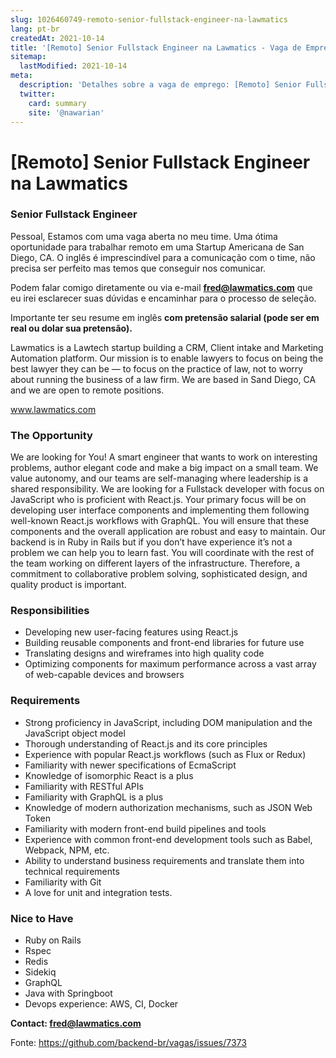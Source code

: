 ```yaml
---
slug: 1026460749-remoto-senior-fullstack-engineer-na-lawmatics
lang: pt-br
createdAt: 2021-10-14
title: '[Remoto] Senior Fullstack Engineer na Lawmatics - Vaga de Emprego'
sitemap:
  lastModified: 2021-10-14
meta:
  description: 'Detalhes sobre a vaga de emprego: [Remoto] Senior Fullstack Engineer na Lawmatics'
  twitter:
    card: summary
    site: '@nawarian'
---
```


# [Remoto] Senior Fullstack Engineer na Lawmatics

### Senior Fullstack Engineer

Pessoal, Estamos com uma vaga aberta no meu time. Uma ótima oportunidade para trabalhar remoto em uma Startup Americana de San Diego, CA. O inglês é imprescindível para a comunicação com o time, não precisa ser perfeito mas temos que conseguir nos comunicar.

Podem falar comigo diretamente ou via e-mail **fred@lawmatics.com** que eu irei esclarecer suas dúvidas e encaminhar para o processo de seleção.

Importante ter seu resume em inglês **com pretensão salarial (pode ser em real ou dolar sua pretensão).**

Lawmatics is a Lawtech startup building a CRM, Client intake and Marketing Automation platform. Our mission is to enable lawyers to focus on being the best lawyer they can be — to focus on the practice of law, not to worry about running the business of a law firm. We are based in Sand Diego, CA and we are open to remote positions.

www.lawmatics.com

### The Opportunity

We are looking for You! A smart engineer that wants to work on interesting problems, author elegant code and make a big impact on a small team. We value autonomy, and our teams are self-managing where leadership is a shared responsibility.
We are looking for a Fullstack developer with focus on JavaScript who is proficient with React.js. Your primary focus will be on developing user interface components and implementing them following well-known React.js workflows with GraphQL.
You will ensure that these components and the overall application are robust and easy to maintain.
Our backend is in Ruby in Rails but if you don’t have experience it’s not a problem we can help you to learn fast.
You will coordinate with the rest of the team working on different layers of the infrastructure. Therefore, a commitment to collaborative problem solving, sophisticated design, and quality product is important.

### Responsibilities

* Developing new user-facing features using React.js
* Building reusable components and front-end libraries for future use
* Translating designs and wireframes into high quality code
* Optimizing components for maximum performance across a vast array of web-capable devices and browsers

### Requirements

* Strong proficiency in JavaScript, including DOM manipulation and the JavaScript object model
* Thorough understanding of React.js and its core principles
* Experience with popular React.js workflows (such as Flux or Redux)
* Familiarity with newer specifications of EcmaScript
* Knowledge of isomorphic React is a plus
* Familiarity with RESTful APIs
* Familiarity with GraphQL is a plus
* Knowledge of modern authorization mechanisms, such as JSON Web Token
* Familiarity with modern front-end build pipelines and tools
* Experience with common front-end development tools such as Babel, Webpack, NPM, etc.
* Ability to understand business requirements and translate them into technical requirements
* Familiarity with Git
* A love for unit and integration tests.

### Nice to Have

* Ruby on Rails
* Rspec
* Redis
* Sidekiq
* GraphQL
* Java with Springboot
* Devops experience: AWS, CI, Docker

**Contact: fred@lawmatics.com**




Fonte: https://github.com/backend-br/vagas/issues/7373